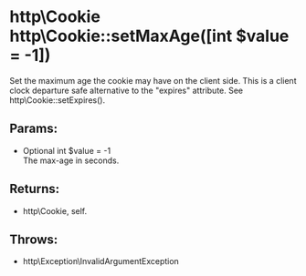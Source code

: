 # http\Cookie http\Cookie::setMaxAge([int $value = -1])

Set the maximum age the cookie may have on the client side.
This is a client clock departure safe alternative to the "expires" attribute.
See http\Cookie::setExpires().

## Params:

* Optional int $value = -1  
  The max-age in seconds.

## Returns:

* http\Cookie, self.

## Throws:

* http\Exception\InvalidArgumentException
